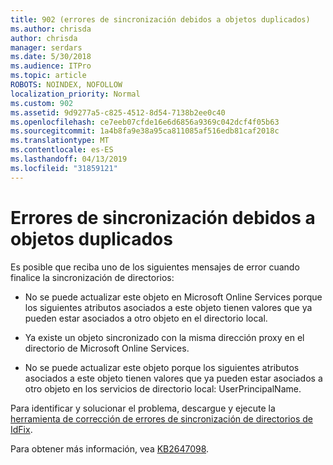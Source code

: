 ```yaml
---
title: 902 (errores de sincronización debidos a objetos duplicados)
ms.author: chrisda
author: chrisda
manager: serdars
ms.date: 5/30/2018
ms.audience: ITPro
ms.topic: article
ROBOTS: NOINDEX, NOFOLLOW
localization_priority: Normal
ms.custom: 902
ms.assetid: 9d9277a5-c825-4512-8d54-7138b2ee0c40
ms.openlocfilehash: ce7eeb07cfde16e6d6856a9369c042dcf4f05b63
ms.sourcegitcommit: 1a4b8fa9e38a95ca811085af516edb81caf2018c
ms.translationtype: MT
ms.contentlocale: es-ES
ms.lasthandoff: 04/13/2019
ms.locfileid: "31859121"
---
```

# <a name="sync-errors-due-to-duplicate-objects"></a>Errores de sincronización debidos a objetos duplicados

Es posible que reciba uno de los siguientes mensajes de error cuando finalice la sincronización de directorios:

- No se puede actualizar este objeto en Microsoft Online Services porque los siguientes atributos asociados a este objeto tienen valores que ya pueden estar asociados a otro objeto en el directorio local.

- Ya existe un objeto sincronizado con la misma dirección proxy en el directorio de Microsoft Online Services.

- No se puede actualizar este objeto porque los siguientes atributos asociados a este objeto tienen valores que ya pueden estar asociados a otro objeto en los servicios de directorio local: UserPrincipalName.

Para identificar y solucionar el problema, descargue y ejecute la [herramienta de corrección de errores de sincronización de directorios de IdFix](https://www.microsoft.com/download/details.aspx?id=36832).

Para obtener más información, vea [KB2647098](https://support.microsoft.com/help/2647098/duplicate-or-invalid-attributes-prevent-directory-synchronization-in-o).
